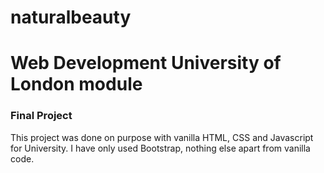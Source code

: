 # naturalbeauty
<h1>Web Development University of London module</h1>
<h3>Final Project</h3>
<p>This project was done on purpose with vanilla HTML, CSS and Javascript for University. I have only used Bootstrap, nothing else apart from vanilla code.</p>
